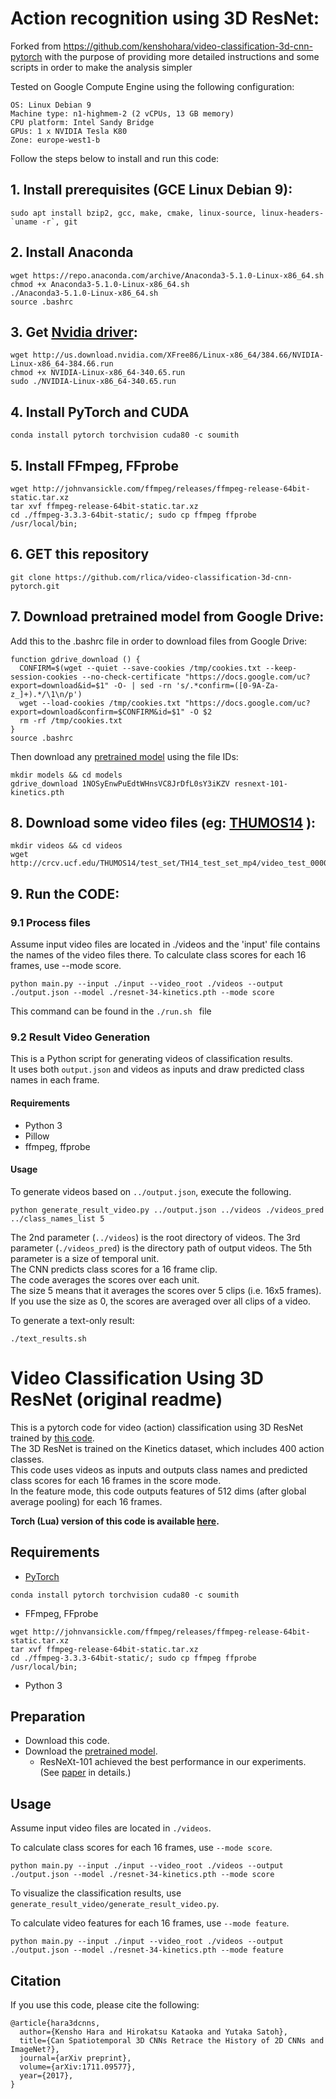 

# Action recognition using 3D ResNet: 
Forked from https://github.com/kenshohara/video-classification-3d-cnn-pytorch with the 
purpose of providing more detailed instructions and some scripts in order to make the analysis simpler

Tested on Google Compute Engine using the following configuration: 

```
OS: Linux Debian 9
Machine type: n1-highmem-2 (2 vCPUs, 13 GB memory)
CPU platform: Intel Sandy Bridge
GPUs: 1 x NVIDIA Tesla K80
Zone: europe-west1-b
```

Follow the steps below to install and run this code:

## 1. Install prerequisites (GCE Linux Debian 9): 


```
sudo apt install bzip2, gcc, make, cmake, linux-source, linux-headers-`uname -r`, git
```

## 2. Install Anaconda
```
wget https://repo.anaconda.com/archive/Anaconda3-5.1.0-Linux-x86_64.sh
chmod +x Anaconda3-5.1.0-Linux-x86_64.sh
./Anaconda3-5.1.0-Linux-x86_64.sh
source .bashrc
```

## 3. Get [Nvidia driver](http://www.nvidia.com/download/driverResults.aspx/122818/en-us):

```
wget http://us.download.nvidia.com/XFree86/Linux-x86_64/384.66/NVIDIA-Linux-x86_64-384.66.run
chmod +x NVIDIA-Linux-x86_64-340.65.run
sudo ./NVIDIA-Linux-x86_64-340.65.run
```

## 4. Install PyTorch and CUDA

```
conda install pytorch torchvision cuda80 -c soumith
```

## 5. Install FFmpeg, FFprobe

```
wget http://johnvansickle.com/ffmpeg/releases/ffmpeg-release-64bit-static.tar.xz
tar xvf ffmpeg-release-64bit-static.tar.xz
cd ./ffmpeg-3.3.3-64bit-static/; sudo cp ffmpeg ffprobe /usr/local/bin;
```

## 6. GET this repository

```
git clone https://github.com/rlica/video-classification-3d-cnn-pytorch.git
```

## 7. Download pretrained model from Google Drive:

Add this to the .bashrc file in order to download files from Google Drive:

```
function gdrive_download () {
  CONFIRM=$(wget --quiet --save-cookies /tmp/cookies.txt --keep-session-cookies --no-check-certificate "https://docs.google.com/uc?export=download&id=$1" -O- | sed -rn 's/.*confirm=([0-9A-Za-z_]+).*/\1\n/p')
  wget --load-cookies /tmp/cookies.txt "https://docs.google.com/uc?export=download&confirm=$CONFIRM&id=$1" -O $2
  rm -rf /tmp/cookies.txt
}
source .bashrc
```

Then download any [pretrained model](https://drive.google.com/drive/folders/14KRBqT8ySfPtFSuLsFS2U4I-ihTDs0Y9?usp=sharing) using the file IDs:

```
mkdir models && cd models
gdrive_download 1NOSyEnwPuEdtWHnsVC8JrDfL0sY3iKZV resnext-101-kinetics.pth
```

## 8. Download some video files (eg: [THUMOS14](http://crcv.ucf.edu/THUMOS14/test_set/TH14_test_set_mp4/) ):

```
mkdir videos && cd videos
wget http://crcv.ucf.edu/THUMOS14/test_set/TH14_test_set_mp4/video_test_0000002.mp4
```

## 9. Run the CODE:


### 9.1 Process files


Assume input video files are located in ./videos and the 'input' file contains the names of the video files there.
To calculate class scores for each 16 frames, use --mode score.

```
python main.py --input ./input --video_root ./videos --output ./output.json --model ./resnet-34-kinetics.pth --mode score
```
This command can be found in the  ```./run.sh ``` file

### 9.2 Result Video Generation
This is a Python script for generating videos of classification results.  
It uses both ```output.json``` and videos as inputs and draw predicted class names in each frame.

#### Requirements
* Python 3
* Pillow
* ffmpeg, ffprobe

#### Usage
To generate videos based on ```../output.json```, execute the following.
```
python generate_result_video.py ../output.json ../videos ./videos_pred ../class_names_list 5
```

The 2nd parameter (```../videos```) is the root directory of videos.
The 3rd parameter (```./videos_pred```) is the directory path of output videos.
The 5th parameter is a size of temporal unit.  
The CNN predicts class scores for a 16 frame clip.  
The code averages the scores over each unit.  
The size 5 means that it averages the scores over 5 clips (i.e. 16x5 frames).  
If you use the size as 0, the scores are averaged over all clips of a video. 

To generate a text-only result:
```
./text_results.sh
```











# Video Classification Using 3D ResNet (original readme)
This is a pytorch code for video (action) classification using 3D ResNet trained by [this code](https://github.com/kenshohara/3D-ResNets-PyTorch).  
The 3D ResNet is trained on the Kinetics dataset, which includes 400 action classes.  
This code uses videos as inputs and outputs class names and predicted class scores for each 16 frames in the score mode.  
In the feature mode, this code outputs features of 512 dims (after global average pooling) for each 16 frames.  

**Torch (Lua) version of this code is available [here](https://github.com/kenshohara/video-classification-3d-cnn).**

## Requirements
* [PyTorch](http://pytorch.org/)
```
conda install pytorch torchvision cuda80 -c soumith
```
* FFmpeg, FFprobe
```
wget http://johnvansickle.com/ffmpeg/releases/ffmpeg-release-64bit-static.tar.xz
tar xvf ffmpeg-release-64bit-static.tar.xz
cd ./ffmpeg-3.3.3-64bit-static/; sudo cp ffmpeg ffprobe /usr/local/bin;
```
* Python 3

## Preparation
* Download this code.
* Download the [pretrained model](https://drive.google.com/drive/folders/14KRBqT8ySfPtFSuLsFS2U4I-ihTDs0Y9?usp=sharing).  
  * ResNeXt-101 achieved the best performance in our experiments. (See [paper](https://arxiv.org/abs/1711.09577) in details.)

## Usage
Assume input video files are located in ```./videos```.

To calculate class scores for each 16 frames, use ```--mode score```.
```
python main.py --input ./input --video_root ./videos --output ./output.json --model ./resnet-34-kinetics.pth --mode score
```
To visualize the classification results, use ```generate_result_video/generate_result_video.py```.

To calculate video features for each 16 frames, use ```--mode feature```.
```
python main.py --input ./input --video_root ./videos --output ./output.json --model ./resnet-34-kinetics.pth --mode feature
```


## Citation
If you use this code, please cite the following:
```
@article{hara3dcnns,
  author={Kensho Hara and Hirokatsu Kataoka and Yutaka Satoh},
  title={Can Spatiotemporal 3D CNNs Retrace the History of 2D CNNs and ImageNet?},
  journal={arXiv preprint},
  volume={arXiv:1711.09577},
  year={2017},
}
```
